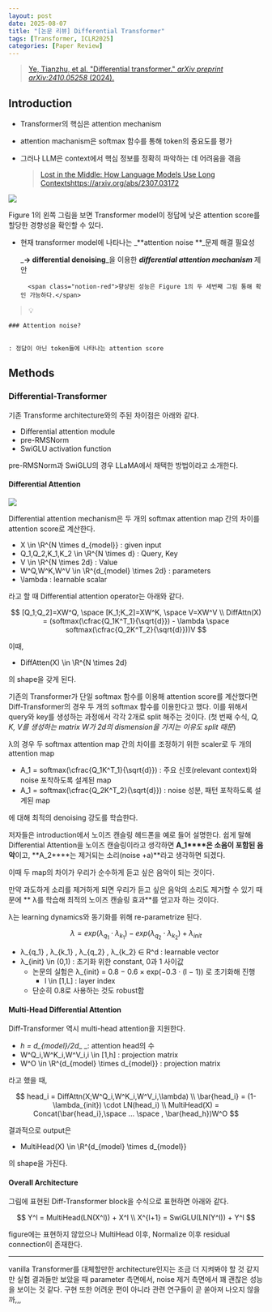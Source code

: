 ```yaml
---
layout: post
date: 2025-08-07
title: "[논문 리뷰] Differential Transformer"
tags: [Transformer, ICLR2025]
categories: [Paper Review]
---
```


> [Ye, Tianzhu, et al. "Differential transformer." ](https://arxiv.org/abs/2410.05258)[_arXiv preprint arXiv:2410.05258_](https://arxiv.org/abs/2410.05258)[ (2024).](https://arxiv.org/abs/2410.05258)



## Introduction

- Transformer의 핵심은 attention mechanism
- attention machanism은 softmax 함수를 통해 token의 중요도를 평가
- 그러나 LLM은 context에서 핵심 정보를 정확히 파악하는 데 어려움을 겪음

	> [Lost in the Middle: How Language Models Use Long Contextshttps://arxiv.org/abs/2307.03172](https://arxiv.org/abs/2307.03172)


![](https://prod-files-secure.s3.us-west-2.amazonaws.com/542b861c-36a8-4051-84e5-8804b6728dba/9083ea56-691a-4752-ae26-47f403431ac8/image.png?X-Amz-Algorithm=AWS4-HMAC-SHA256&X-Amz-Content-Sha256=UNSIGNED-PAYLOAD&X-Amz-Credential=ASIAZI2LB466QUN6IJAW%2F20250813%2Fus-west-2%2Fs3%2Faws4_request&X-Amz-Date=20250813T110059Z&X-Amz-Expires=3600&X-Amz-Security-Token=IQoJb3JpZ2luX2VjEOP%2F%2F%2F%2F%2F%2F%2F%2F%2F%2FwEaCXVzLXdlc3QtMiJHMEUCIFqvozyJTJNbQpd2lg7EfXdfwdSlIhpfeAbXI7GRnjJHAiEAkcrBEfMsqBG0Sc%2FRv0WsJtOPO%2F%2FEhxx5TQ3OsV54dH8q%2FwMIKxAAGgw2Mzc0MjMxODM4MDUiDA3MpmlIcPML%2FTDxeyrcA20UZXpO4uPCegoJXROqaeE4TY%2BAR9d6BSYEBMeKYi5UiDqt5zcoasUT1ZcWS1EtLo%2BbIWd%2FC1aBLvoSvuNxwSGhg20Ck1bGrf7wE%2B9FUWk6MoITBs5BRSMR8Wx9tDl8Xx6xwiHuN%2BP3LNfHKWfIcW8bMeYC7rya1oNKMO60Cg4qYqb6BhgFT4KpcBYBwYntJ5%2FMwdMWjD8%2FrLKSFb%2B%2BrgeILyreHu0pGASxuLcMebtRPttf6ErWZHc0DelGvvu%2BGvEM4JdFZkblrPGPjeqcCkhABfPccftQXBqfaSBMLcWopZEcAM2afNMoYFxZabi2W18v2c5E56k28VT6UI8MC%2Fuu%2FDRrYN4FWCw34UxmPxJ8QdbAdBaBS%2BNoYTwZ%2BKnb2KWiTXsbPAS40oe%2BJrylbIEGTctB%2FEi2zkKKcoq9VE%2BMoYo9Sadjcq8xAYGhfIWtV0vEeM5u%2FU8vbp%2BZlqUgXMTU8rawurRc3%2Bl60X5bWFj1ne%2BnQEjXMMYWX0%2Fy63MM1cxTA0IY92AGKyRoXtVNAJlkimOnty9lMIo9eFbBVpHnIjG428kxwfpCXwXnDHejBAboEDo%2BS8rUDwDwfeWQ8eSPMDWsYcyyzwvkZzckgdf6CwaI3is1wuToVtP%2BMKbP8cQGOqUB3H0aGBO4bxdiapM%2BjBE88lCO82Kx1HifTpZ1LRape6MW6m1PEORv6g7eDtm9D0zLbvS7DHT%2FYi%2B9ASNCZXNS0jdpNkDjo1pGKd%2B2Huni9QX0FDu1ZAIOnzo7bkLPbtnB1hrqsFbw4YkOw03iSk9Q%2FKGgC4c2XzoVoGS7RmJo2E%2F%2F0oevfiF9FTxH5HqYBtg2MxPA5%2Ftvwe1qd92vpXKPCMC1CFA%2B&X-Amz-Signature=06ea2ee515a6dc29d2acb0bf1166a68929038dfae45a78d7bbbc14f3836228ab&X-Amz-SignedHeaders=host&x-amz-checksum-mode=ENABLED&x-id=GetObject)


Figure 1의 왼쪽 그림을 보면 Transformer model이 정답에 낮은 attention score를 할당한 경향성을 확인할 수 있다.

- 현재 transformer model에 나타나는 _**attention noise **_문제 해결 필요성

	_**→ differential denoising**_을 이용한 _**differential attention mechanism**_ 제안


		<span class="notion-red">향상된 성능은 Figure 1의 두 세번째 그림 통해 확인 가능하다.</span>


> 💡 


	### Attention noise?


	: 정답이 아닌 token들에 나타나는 attention score



## Methods



### Differential-Transformer


기존 Transforme architecture와의 주된 차이점은 아래와 같다.

- Differential attention module
- pre-RMSNorm
- SwiGLU activation function

pre-RMSNorm과 SwiGLU의 경우 LLaMA에서 채택한 방법이라고 소개한다.



#### Differential Attention


![](https://prod-files-secure.s3.us-west-2.amazonaws.com/542b861c-36a8-4051-84e5-8804b6728dba/116d70b2-1963-4810-9167-f4c7d8a06e8f/image.png?X-Amz-Algorithm=AWS4-HMAC-SHA256&X-Amz-Content-Sha256=UNSIGNED-PAYLOAD&X-Amz-Credential=ASIAZI2LB466QUN6IJAW%2F20250813%2Fus-west-2%2Fs3%2Faws4_request&X-Amz-Date=20250813T110059Z&X-Amz-Expires=3600&X-Amz-Security-Token=IQoJb3JpZ2luX2VjEOP%2F%2F%2F%2F%2F%2F%2F%2F%2F%2FwEaCXVzLXdlc3QtMiJHMEUCIFqvozyJTJNbQpd2lg7EfXdfwdSlIhpfeAbXI7GRnjJHAiEAkcrBEfMsqBG0Sc%2FRv0WsJtOPO%2F%2FEhxx5TQ3OsV54dH8q%2FwMIKxAAGgw2Mzc0MjMxODM4MDUiDA3MpmlIcPML%2FTDxeyrcA20UZXpO4uPCegoJXROqaeE4TY%2BAR9d6BSYEBMeKYi5UiDqt5zcoasUT1ZcWS1EtLo%2BbIWd%2FC1aBLvoSvuNxwSGhg20Ck1bGrf7wE%2B9FUWk6MoITBs5BRSMR8Wx9tDl8Xx6xwiHuN%2BP3LNfHKWfIcW8bMeYC7rya1oNKMO60Cg4qYqb6BhgFT4KpcBYBwYntJ5%2FMwdMWjD8%2FrLKSFb%2B%2BrgeILyreHu0pGASxuLcMebtRPttf6ErWZHc0DelGvvu%2BGvEM4JdFZkblrPGPjeqcCkhABfPccftQXBqfaSBMLcWopZEcAM2afNMoYFxZabi2W18v2c5E56k28VT6UI8MC%2Fuu%2FDRrYN4FWCw34UxmPxJ8QdbAdBaBS%2BNoYTwZ%2BKnb2KWiTXsbPAS40oe%2BJrylbIEGTctB%2FEi2zkKKcoq9VE%2BMoYo9Sadjcq8xAYGhfIWtV0vEeM5u%2FU8vbp%2BZlqUgXMTU8rawurRc3%2Bl60X5bWFj1ne%2BnQEjXMMYWX0%2Fy63MM1cxTA0IY92AGKyRoXtVNAJlkimOnty9lMIo9eFbBVpHnIjG428kxwfpCXwXnDHejBAboEDo%2BS8rUDwDwfeWQ8eSPMDWsYcyyzwvkZzckgdf6CwaI3is1wuToVtP%2BMKbP8cQGOqUB3H0aGBO4bxdiapM%2BjBE88lCO82Kx1HifTpZ1LRape6MW6m1PEORv6g7eDtm9D0zLbvS7DHT%2FYi%2B9ASNCZXNS0jdpNkDjo1pGKd%2B2Huni9QX0FDu1ZAIOnzo7bkLPbtnB1hrqsFbw4YkOw03iSk9Q%2FKGgC4c2XzoVoGS7RmJo2E%2F%2F0oevfiF9FTxH5HqYBtg2MxPA5%2Ftvwe1qd92vpXKPCMC1CFA%2B&X-Amz-Signature=786a1d10a0bac530c05f325b039cb10dabe3ec2b0a809bd37c923453ae5a996b&X-Amz-SignedHeaders=host&x-amz-checksum-mode=ENABLED&x-id=GetObject)


Differential attention mechanism은 두 개의 softmax attention map 간의 차이를 attention score로 계산한다.

- X \in \R^{N \times d\_{model}} : given input
- Q\_1,Q\_2,K\_1,K\_2 \in \R^{N \times d} : Query, Key
- V \in \R^{N \times 2d} : Value
- W^Q,W^K,W^V \in \R^{d\_{model} \times 2d} : parameters
- \lambda : learnable scalar

라고 할 때 Differential attention operator는 아래와 같다.


$$
[Q_1;Q_2]=XW^Q, \space [K_1;K_2]=XW^K, \space V=XW^V \\
DiffAttn(X) = (softmax(\cfrac{Q_1K^T_1}{\sqrt{d}}) - \lambda \space softmax(\cfrac{Q_2K^T_2}{\sqrt{d}}))V
$$


이때,

- DiffAtten(X) \in \R^{N \times 2d}

의 shape을 갖게 된다.


기존의 Transformer가 단일 softmax 함수를 이용해 attention score를 계산했다면 Diff-Transformer의 경우 두 개의 softmax 함수를 이용한다고 했다. 이를 위해서 query와 key를 생성하는 과정에서 각각 2개로 split 해주는 것이다. <span class="notion-red">(첫 번째 수식, </span><span class="notion-red">_Q, K, V를 생성하는 matrix W가 2d의 dismension을 가지는 이유도 split 때문_</span><span class="notion-red">)</span>


 λ의 경우 두 softmax attention map 간의 차이를 조정하기 위한 scaler로 두 개의 attention map

- A\_1 = softmax(\cfrac{Q\_1K^T\_1}{\sqrt{d}}) : 주요 신호(relevant context)와 noise 포착하도록 설계된 map
- A\_1 = softmax(\cfrac{Q\_2K^T\_2}{\sqrt{d}}) : noise 성분, 패턴 포착하도록 설계된 map 

에 대해 최적의 denoising 강도를 학습한다.


저자들은 introduction에서 노이즈 캔슬링 헤드폰을 예로 들어 설명한다. 쉽게 말해 Differential Attention을 노이즈 캔슬링이라고 생각하면 **A\_1****은 소음이 포함된 음악**이고, **A\_2****는 제거되는 소리(noise +a)**라고 생각하면 되겠다. 


이때 두 map의 차이가 우리가 순수하게 듣고 싶은 음악이 되는 것이다. 


만약 과도하게 소리를 제거하게 되면 우리가 듣고 싶은 음악의 소리도 제거할 수 있기 때문에 ** λ를 학습해 최적의 노이즈 캔슬링 효과**를 얻고자 하는 것이다.


λ는 learning dynamics와 동기화를 위해 re-parametrize 된다.


$$
\lambda = exp(\lambda_{q_1} \cdot \lambda_{k_1}) - exp(\lambda_{q_2} \cdot \lambda_{k_2}) + \lambda_{init}
$$

- λ\_{q\_1} , λ\_{k\_1} , λ\_{q\_2} , λ\_{k\_2} ∈ R^d : learnable vector
- λ\_{init} \in (0,1) : 초기화 위한 constant, 0과 1 사이값
	- 논문의 실험은 λ\_{init} = 0.8 − 0.6 × exp(−0.3 · (l − 1)) 로 초기화해 진행
		- l \in [1,L] : layer index
	- 단순히 0.8로 사용하는 것도 robust함


#### **Multi-Head Differential Attention**


Diff-Transformer 역시 multi-head attention을 지원한다.

- _h = d\_{model}/2d__ _: attention head의 수
- W^Q\_i,W^K\_i,W^V\_i,i \in [1,h] : projection matrix
- W^O \in \R^{d\_{model} \times d\_{model}} : projection matrix

라고 했을 때,


$$
head_i = DiffAttn(X;W^Q_i,W^K_i,W^V_i,\lambda) \\
\bar{head_i} = (1-\lambda_{init}) \cdot LN(head_i) \\
MultiHead(X) = Concat(\bar{head_i},\space ... \space , \bar{head_h})W^O
$$


결과적으로 output은

- MultiHead(X) \in \R^{d\_{model} \times d\_{model}}

의 shape을 가진다.



#### Overall Architecture


그림에 표현된 Diff-Transformer block을 수식으로 표현하면 아래와 같다.


$$
Y^l = MultiHead(LN(X^l)) + X^l \\
X^{l+1} = SwiGLU(LN(Y^l)) + Y^l
$$


figure에는 표현하지 않았으나 MultiHead 이후, Normalize 이후 residual connection이 존재한다.


---


vanilla Transformer를 대체할만한 architecture인지는 조금 더 지켜봐야 할 것 같지만 실험 결과들만 보았을 때 parameter 측면에서, noise 제거 측면에서 꽤 괜찮은 성능을 보이는 것 같다. 구현 또한 어려운 편이 아니라 관련 연구들이 곧 쏟아져 나오지 않을까,,,

